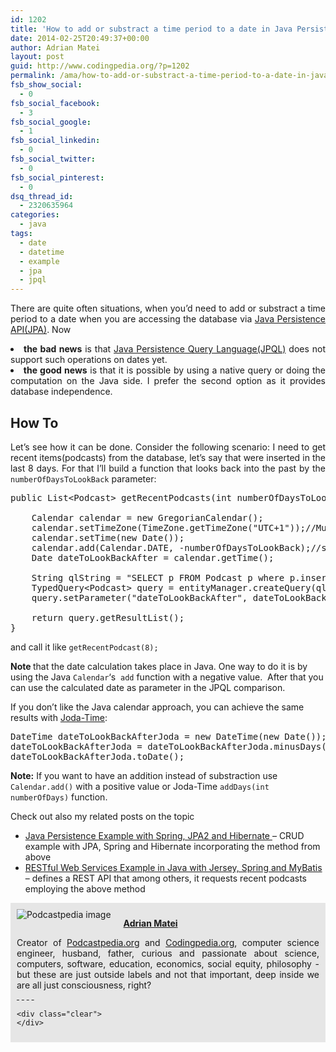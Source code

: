 ```yaml
---
id: 1202
title: 'How to add or substract a time period to a date in Java Persistence Query Language &#8211; JPQL'
date: 2014-02-25T20:49:37+00:00
author: Adrian Matei
layout: post
guid: http://www.codingpedia.org/?p=1202
permalink: /ama/how-to-add-or-substract-a-time-period-to-a-date-in-java-persistence-query-language-jpql/
fsb_show_social:
  - 0
fsb_social_facebook:
  - 3
fsb_social_google:
  - 1
fsb_social_linkedin:
  - 0
fsb_social_twitter:
  - 0
fsb_social_pinterest:
  - 0
dsq_thread_id:
  - 2320635964
categories:
  - java
tags:
  - date
  - datetime
  - example
  - jpa
  - jpql
---
```

<p style="text-align: justify;">
  There are quite often situations, when you&#8217;d need to add or substract a time period to a date when you are accessing the database via <a title="JPA" href="http://en.wikipedia.org/wiki/Java_Persistence_API" target="_blank">Java Persistence API(JPA)</a>. Now
</p>

<li style="text-align: justify;">
  <strong>the bad news</strong> is that <a title="JPQL" href="http://en.wikipedia.org/wiki/Java_Persistence_Query_Language" target="_blank">Java Persistence Query Language(JPQL)</a> does not support such operations on dates yet.
</li>
<li style="text-align: justify;">
  <strong>the good news</strong> is that it is possible by using a native query or doing the computation on the Java side. I prefer the second option as it provides database independence.<!--more-->
</li>

## How To

<p style="text-align: justify;">
  Let&#8217;s see how it can be done. Consider the following scenario: I need to get recent items(podcasts) from the database, let&#8217;s say that were inserted in the last 8 days. For that I&#8217;ll build a function that looks back into the past by the <code>numberOfDaysToLookBack</code> parameter:
</p>

<pre class="lang:java decode:true" title="Substract time period with JPA/JPQL">public List&lt;Podcast&gt; getRecentPodcasts(int numberOfDaysToLookBack) {

	Calendar calendar = new GregorianCalendar();
	calendar.setTimeZone(TimeZone.getTimeZone("UTC+1"));//Munich time
	calendar.setTime(new Date());
	calendar.add(Calendar.DATE, -numberOfDaysToLookBack);//substract the number of days to look back
	Date dateToLookBackAfter = calendar.getTime();

	String qlString = "SELECT p FROM Podcast p where p.insertionDate &gt; :dateToLookBackAfter";
	TypedQuery&lt;Podcast&gt; query = entityManager.createQuery(qlString, Podcast.class);		
	query.setParameter("dateToLookBackAfter", dateToLookBackAfter, TemporalType.DATE);

	return query.getResultList();
}</pre>

and call it like `getRecentPodcast(8);`

<p class="note_normal">
  <strong>Note </strong>that the date calculation takes place in Java. One way to do it is by using the Java <code>Calendar</code>&#8216;s  <code>add</code> function with a negative value.  After that you can use the calculated date as parameter in the JPQL comparison.
</p>

If you don&#8217;t like the Java calendar approach, you can achieve the same results with <a title="Joda time" href="http://joda-time.sourceforge.net/quickstart.html" target="_blank">Joda-Time</a>:

<pre class="lang:java decode:true" title="Calculate days back with Joda-Time">DateTime dateToLookBackAfterJoda = new DateTime(new Date());
dateToLookBackAfterJoda = dateToLookBackAfterJoda.minusDays(numberOfDaysToLookBack);
dateToLookBackAfterJoda.toDate();</pre>

<p class="note_normal">
  <strong>Note:</strong> If you want to have an addition instead of substraction use <code>Calendar.add()</code> with a positive value or Joda-Time <code>addDays(int numberOfDays)</code> function.
</p>

Check out also my related posts on the topic

  * <a title="Java Persistence Example with Spring, JPA2 and Hibernate" href="http://www.codingpedia.org/ama/java-persistence-example-with-spring-jpa2-and-hibernate/" target="_blank">Java Persistence Example with Spring, JPA2 and Hibernate </a>&#8211; CRUD example with JPA, Spring and Hibernate incorporating the method from above
  * <a title="RESTful Web Services Example in Java with Jersey, Spring and MyBatis" href="http://www.codingpedia.org/ama/restful-web-services-example-in-java-with-jersey-spring-and-mybatis/http://" target="_blank">RESTful Web Services Example in Java with Jersey, Spring and MyBatis </a>&#8211; defines a REST API that among others, it requests recent podcasts employing the above method

<div id="about_author" style="background-color: #e6e6e6; padding: 10px;">
  <img id="author_portrait" style="float: left; margin-right: 20px;" src="{{site.url}}/images/authors/amacoder.png" alt="Podcastpedia image" />

  <p id="about_author_header">
    <strong><a href="http://www.codingpedia.org/author/ama/" target="_blank">Adrian Matei</a></strong>
  </p>

  <div id="author_details" style="text-align: justify;">
    Creator of <a title="Podcastpedia.org, knowledge to go" href="http://www.podcastpedia.org" target="_blank">Podcastpedia.org</a> and <a title="Codingpedia, sharing coding knowledge" href="http://www.codingpedia.org" target="_blank">Codingpedia.org</a>, computer science engineer, husband, father, curious and passionate about science, computers, software, education, economics, social equity, philosophy - but these are just outside labels and not that important, deep inside we are all just consciousness, right?
  </div>

  <div id="follow_social" style="clear: both;">
    <div id="social_logos">
      <a class="icon-googleplus" href="https://plus.google.com/+CodingpediaOrg" target="_blank"> </a> <a class="icon-twitter" href="https://twitter.com/codingpedia" target="_blank"> </a> <a class="icon-facebook" href="https://www.facebook.com/codingpedia" target="_blank"> </a> <a class="icon-linkedin" href="https://www.linkedin.com/company/codingpediaorg" target="_blank"> </a> <a class="icon-github" href="https://github.com/amacoder" target="_blank"> </a>
    </div>

    <div class="clear">
    </div>
  </div>
</div>
